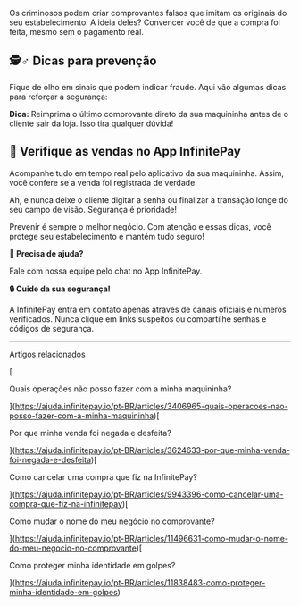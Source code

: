 Os criminosos podem criar comprovantes falsos que imitam os originais do seu estabelecimento. A ideia deles? Convencer você de que a compra foi feita, mesmo sem o pagamento real.

## **🕵️♂️ Dicas para prevenção**

Fique de olho em sinais que podem indicar fraude. Aqui vão algumas dicas para reforçar a segurança:

**Dica:** Reimprima o último comprovante direto da sua maquininha antes de o cliente sair da loja. Isso tira qualquer dúvida!

## **🔎 Verifique as vendas no App InfinitePay**

Acompanhe tudo em tempo real pelo aplicativo da sua maquininha. Assim, você confere se a venda foi registrada de verdade.

Ah, e nunca deixe o cliente digitar a senha ou finalizar a transação longe do seu campo de visão. Segurança é prioridade!

Prevenir é sempre o melhor negócio. Com atenção e essas dicas, você protege seu estabelecimento e mantém tudo seguro!

**🔔 Precisa de ajuda?**

Fale com nossa equipe pelo chat no App InfinitePay.

**🔒 Cuide da sua segurança!**

A InfinitePay entra em contato apenas através de canais oficiais e números verificados. Nunca clique em links suspeitos ou compartilhe senhas e códigos de segurança.

___

Artigos relacionados

[

Quais operações não posso fazer com a minha maquininha?

](https://ajuda.infinitepay.io/pt-BR/articles/3406965-quais-operacoes-nao-posso-fazer-com-a-minha-maquininha)[

Por que minha venda foi negada e desfeita?

](https://ajuda.infinitepay.io/pt-BR/articles/3624633-por-que-minha-venda-foi-negada-e-desfeita)[

Como cancelar uma compra que fiz na InfinitePay?

](https://ajuda.infinitepay.io/pt-BR/articles/9943396-como-cancelar-uma-compra-que-fiz-na-infinitepay)[

Como mudar o nome do meu negócio no comprovante?

](https://ajuda.infinitepay.io/pt-BR/articles/11496631-como-mudar-o-nome-do-meu-negocio-no-comprovante)[

Como proteger minha identidade em golpes?

](https://ajuda.infinitepay.io/pt-BR/articles/11838483-como-proteger-minha-identidade-em-golpes)